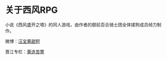 关于西风RPG
===========================
小说《西风盛开之塔》的同人游戏，由作者的御前百合骑士团全体揉狗成员倾力制作。

微博：[汪宝黄甜短](https://weibo.com/sweetshortleg?from=profile&wvr=6)

晋江专栏：[黄连苦寒](http://www.jjwxc.net/oneauthor.php?authorid=287888)


